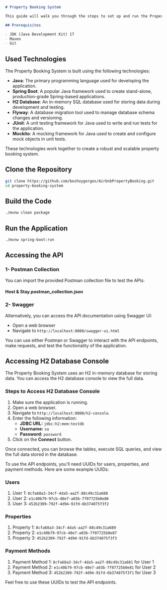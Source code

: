 
```markdown
# Property Booking System

This guide will walk you through the steps to set up and run the Property Booking System application.

## Prerequisites

- JDK (Java Development Kit) 17
- Maven
- Git
```

## Used Technologies

The Property Booking System is built using the following technologies:

- **Java**: The primary programming language used for developing the application.
- **Spring Boot**: A popular Java framework used to create stand-alone, production-grade Spring-based applications.
- **H2 Database**: An in-memory SQL database used for storing data during development and testing.
- **Flyway**: A database migration tool used to manage database schema changes and versioning.
- **JUnit**: A unit testing framework for Java used to write and run tests for the application.
- **Mockito**: A mocking framework for Java used to create and configure mock objects in unit tests.

These technologies work together to create a robust and scalable property booking system.


## Clone the Repository

```bash
git clone https://github.com/beshoygerges/AirbnbPropertyBooking.git
cd property-booking-system
```


## Build the Code

```bash
./mvnw clean package
```

## Run the Application

```bash
./mvnw spring-boot:run
```

## Accessing the API

### 1- Postman Collection

You can import the provided Postman collection file to test the APIs:

#### Host & Stay.postman_collection.json

### 2- Swagger

Alternatively, you can access the API documentation using Swagger UI:

- Open a web browser
- Navigate to `http://localhost:8080/swagger-ui.html`

You can use either Postman or Swagger to interact with the API endpoints, make requests, and test the functionality of the application.

## Accessing H2 Database Console

The Property Booking System uses an H2 in-memory database for storing data. You can access the H2 database console to view the full data.

### Steps to Access H2 Database Console

1. Make sure the application is running.
2. Open a web browser.
3. Navigate to `http://localhost:8080/h2-console`.
4. Enter the following information:
    - **JDBC URL:** `jdbc:h2:mem:testdb`
    - **Username:** `sa`
    - **Password:** `password`
5. Click on the **Connect** button.

Once connected, you can browse the tables, execute SQL queries, and view the full data stored in the database.

To use the API endpoints, you'll need UUIDs for users, properties, and payment methods. Here are some example UUIDs:

### Users

1. User 1: `8cfa68a3-34cf-4da5-aa2f-88c49c31a688`
2. User 2: `e1c40b79-97cb-48e7-a03b-7f07725b0e86`
3. User 3: `452b2309-792f-4d94-91fd-6b374075f3f2`

### Properties

1. Property 1: `8cfa68a3-34cf-4da5-aa2f-88c49c31a689`
2. Property 2: `e1c40b79-97cb-48e7-a03b-7f07725b0e87`
3. Property 3: `452b2309-792f-4d94-91fd-6b374075f3f3`

### Payment Methods

1. Payment Method 1: `8cfa68a3-34cf-4da5-aa2f-88c49c31a681` for User 1
2. Payment Method 2: `e1c40b79-97cb-48e7-a03b-7f07725b0e81` for User 2
3. Payment Method 3: `452b2309-792f-4d94-91fd-6b374075f3f1` for User 3

Feel free to use these UUIDs to test the API endpoints.
